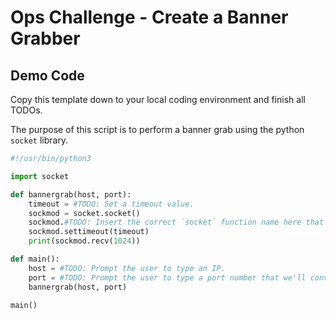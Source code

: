 # Ops Challenge - Create a Banner Grabber

## Demo Code

Copy this template down to your local coding environment and finish all TODOs.

The purpose of this script is to perform a banner grab using the python `socket` library.

```python
#!/usr/bin/python3

import socket

def bannergrab(host, port):
    timeout = #TODO: Set a timeout value.
    sockmod = socket.socket()
    sockmod.#TODO: Insert the correct `socket` function name here that accepts the host IP, then port number as parameters.
    sockmod.settimeout(timeout)
    print(sockmod.recv(1024))

def main():
    host = #TODO: Prompt the user to type an IP.
    port = #TODO: Prompt the user to type a port number that we'll convert to a "string" data type.
    bannergrab(host, port)

main()
```
